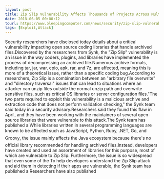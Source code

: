```yaml
---
layout: post
title: Zip Slip Vulnerability Affects Thousands of Projects Across Multiple Ecosystems
date: 2018-06-05 00:00:12
tourl: https://www.bleepingcomputer.com/news/security/zip-slip-vulnerability-affects-thousands-of-projects-across-multiple-ecosystems/
tags: [Exploit,Attack]
---
```

Security researchers have disclosed today details about a critical vulnerability impacting open source coding libraries that handle archived files.Discovered by the researchers from Synk, the "Zip Slip" vulnerability is an issue in the way coders, plugins, and libraries have implemented the process of decompressing an archived file.Numerous archive formats, including tar, jar, war, cpio, apk, rar, and 7z, are affected, meaning this is more of a theoretical issue, rather than a specific coding bug.According to researchers, Zip Slip is a combination between an "arbitrary file overwrite" and "directory traversal" issues that can lead to situations where an attacker can unzip files outside the normal unzip path and overwrite sensitive files, such as critical OS libraries or server configuration files."The two parts required to exploit this vulnerability is a malicious archive and extraction code that does not perform validation checking," the Synk team said today in a security advisory.Researchers said they found this flaw in April, and they have been working with the maintainers of several open-source libraries that were vulnerable to this attack.The Synk team has published a While libraries written in several programming languages are known to be affected such as JavaScript, Python, Ruby, .NET, Go, and Groovy, the issue mainly affects the Java ecosystem because there's no official library recommended for handling archived files.Instead, developers have created and used an assortment of libraries for this purpose, most of which are vulnerable to Zip Slip. Furthermore, the issue is so widespread that even some of the To help developers understand the Zip Slip attack and aid them in detecting if their apps are vulnerable, the Synk team has published a Researchers have also published 